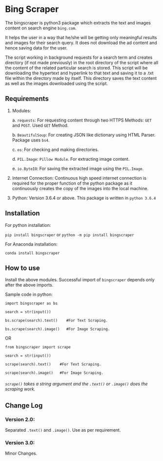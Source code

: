 ﻿﻿﻿﻿
 # Bing Scraper

The bingscraper is python3 package which extracts the text and images content on search engine `bing.com`.

It helps the user in a way that he/she will be getting only meaningful results and images for their search query. It does not download the ad content and hence saving data for the user.

The script working in background requests for a search term and creates directory (if not made previously) in the root directory of the script where all the content of the related particular search is stored. This script will be downloading the hypertext and hyperlink to that text and saving it to a .txt file within the directory made by itself. This directory saves the text content as well as the images downloaded using the script.

## Requirements
1.	Modules:

    a. `requests`: For requesting content through two HTTPS Methods: `GET` and `POST`. Used `GET` Method.
        
    b. `BeautifulSoup`: For creating JSON like dictionary using HTML Parser. Package uses `bs4`.
    
    c. `os`: For checking and making directories.
    
    d. `PIL.Image`: `Pillow Module`. For extracting image content.
    
    e. `io.ByteIO`: For saving the extracted image using the `PIL.Image`.

2.	Internet Connection: Continuous high speed internet connection is required for the proper function of the python package as  it continuously creates the copy of the images into the local machine.

3.  Python: Version 3.6.4 or above. This package is written in `python 3.6.4`

## Installation

For python installation:

`pip install bingscraper`
or 
`python -m pip install bingscraper`

For Anaconda installation:

`conda install bingscraper`


## How to use

Install the above modules. Successful import of `bingscraper` depends only after the above imports.

Sample code in python:

`import bingscraper as bs`

`search = str(input())`

`bs.scrape(search).text()    #For Text Scraping.`

`bs.scrape(search).image()   #For Image Scraping.`

OR

`from bingscraper import scrape`

`search = str(input())`

`scrape(search).text()    #For Text Scraping.`

`scrape(search).image()   #For Image Scraping.`

###### `scrape()` takes a string argument and the `.text()` or `.image()` does the scraping work.

## Change Log

### Version 2.0: 

Separated `.text()` and `.image()`. Use as per requirement.

### Version 3.0:

Minor Changes.